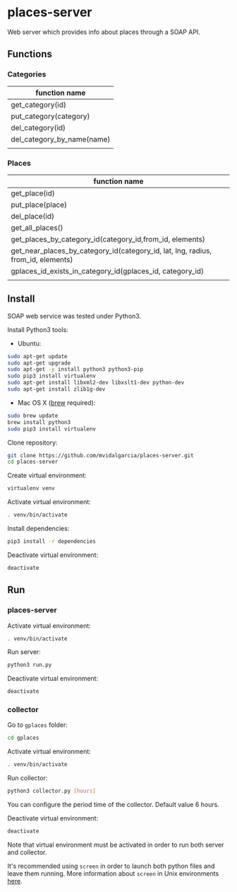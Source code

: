 places-server
=============

Web server which provides info about places through a SOAP API.

## Functions

### Categories  

| function name              |
|----------------------------|
| get_category(id)           |
| put_category(category)     |
| del_category(id)           |
| del_category_by_name(name) |
|                            | 

### Places  

| function name                                                                    |
|----------------------------------------------------------------------------------|
| get_place(id)                                                                    |
| put_place(place)                                                                 |
| del_place(id)                                                                    |
| get_all_places()                                                                 |
| get_places_by_category_id(category_id,from_id, elements)                         |
| get_near_places_by_category_id(category_id, lat, lng, radius, from_id, elements) |
| gplaces_id_exists_in_category_id(gplaces_id, category_id)                        |
|                                                                                  |


##  Install

SOAP web service was tested under Python3.

Install Python3 tools:

* Ubuntu:
```bash
sudo apt-get update
sudo apt-get upgrade
sudo apt-get -y install python3 python3-pip
sudo pip3 install virtualenv
sudo apt-get install libxml2-dev libxslt1-dev python-dev
sudo apt-get install zlib1g-dev
```

* Mac OS X ([brew](http://brew.sh) required):
```bash
sudo brew update
brew install python3
sudo pip3 install virtualenv
```

Clone repository:

```bash
git clone https://github.com/mvidalgarcia/places-server.git
cd places-server
```

Create virtual environment:

```bash
virtualenv venv
```

Activate virtual environment:

```bash
. venv/bin/activate
```

Install dependencies:

```bash
pip3 install -r dependencies
```

Deactivate virtual environment:

```bash
deactivate
```


## Run

### places-server

Activate virtual environment:

```bash
. venv/bin/activate
```

Run server:
```bash
python3 run.py
```

Deactivate virtual environment:
```bash
deactivate
```

### collector

Go to `gplaces` folder:

```bash
cd gplaces
```

Activate virtual environment:

```bash
. venv/bin/activate
```

Run collector:
```bash
python3 collector.py [hours]
```
You can configure the period time of the collector. Default value 6 hours.

Deactivate virtual environment:
```bash
deactivate
```

Note that virtual environment must be activated in order to run both server and collector.  
  
It's recommended using `screen` in order to launch both python files and leave them running.
More information about `screen` in Unix environments [here](https://kb.iu.edu/d/acuy). 
